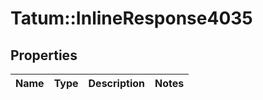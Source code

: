 # Tatum::InlineResponse4035

## Properties
Name | Type | Description | Notes
------------ | ------------- | ------------- | -------------

